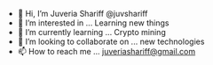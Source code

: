 - 👋 Hi, I’m Juveria Shariff @juvshariff
- 👀 I’m interested in ... Learning new things
- 🌱 I’m currently learning ... Crypto mining
- 💞️ I’m looking to collaborate on ... new technologies
- 📫 How to reach me ... juveriashariff@gmail.com

<!---
juvshariff/juvshariff is a ✨ special ✨ repository because its `README.md` (this file) appears on your GitHub profile.
You can click the Preview link to take a look at your changes.
--->
